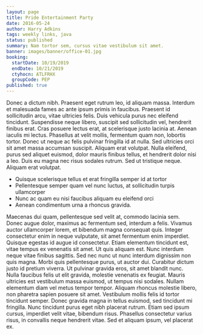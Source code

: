 ```yaml
---
layout: page
title: Pride Entertainment Party
date: 2016-05-24
author: Harry Adkins
tags: weekly links, java
status: published
summary: Nam tortor sem, cursus vitae vestibulum sit amet.
banner: images/banner/office-01.jpg
booking:
  startDate: 10/19/2019
  endDate: 10/21/2019
  ctyhocn: ATLFRHX
  groupCode: PEP
published: true
---
```

Donec a dictum nibh. Praesent eget rutrum leo, id aliquam massa. Interdum et malesuada fames ac ante ipsum primis in faucibus. Praesent id sollicitudin arcu, vitae ultricies felis. Duis vehicula purus nec eleifend tincidunt. Suspendisse neque libero, suscipit sed sollicitudin vel, hendrerit finibus erat. Cras posuere lectus erat, at scelerisque justo lacinia at. Aenean iaculis mi lectus. Phasellus at velit mollis, fermentum quam non, lobortis tortor. Donec ut neque ac felis pulvinar fringilla id at nulla. Sed ultricies orci sit amet massa accumsan suscipit. Aliquam erat volutpat. Nulla eleifend, purus sed aliquet euismod, dolor mauris finibus tellus, et hendrerit dolor nisi a leo. Duis eu magna nec risus sodales rutrum. Sed ut tristique neque. Aliquam erat volutpat.

* Quisque scelerisque tellus et erat fringilla semper id at tortor
* Pellentesque semper quam vel nunc luctus, at sollicitudin turpis ullamcorper
* Nunc ac quam eu nisi faucibus aliquam eu eleifend orci
* Aenean condimentum urna a rhoncus gravida.

Maecenas dui quam, pellentesque sed velit at, commodo lacinia sem. Donec augue dolor, maximus ac fermentum sed, interdum a felis. Vivamus auctor ullamcorper lorem, et bibendum magna consequat quis. Integer consectetur enim in neque vulputate, sit amet fermentum enim imperdiet. Quisque egestas id augue id consectetur. Etiam elementum tincidunt est, vitae tempus ex venenatis sit amet. Ut quis aliquam est.
Nunc interdum neque vitae finibus sagittis. Sed nec nunc ut nunc interdum dignissim non quis magna. Morbi quis pellentesque purus, ut auctor dui. Curabitur dictum justo id pretium viverra. Ut pulvinar gravida eros, sit amet blandit nunc. Nulla faucibus felis ut elit gravida, molestie venenatis ex feugiat. Mauris ultricies est vestibulum massa euismod, ut tempus nisi sodales. Nullam elementum diam vel metus tempor tempor. Aliquam rhoncus molestie libero, non pharetra sapien posuere sit amet. Vestibulum mollis felis id tortor tincidunt semper. Donec gravida magna in tellus euismod, sed tincidunt mi fringilla. Nunc tincidunt purus eget nibh placerat rutrum. Etiam sed ipsum cursus, imperdiet velit vitae, bibendum risus. Phasellus consectetur varius risus, in convallis neque hendrerit vitae. Sed et aliquam ipsum, vel placerat ex.
